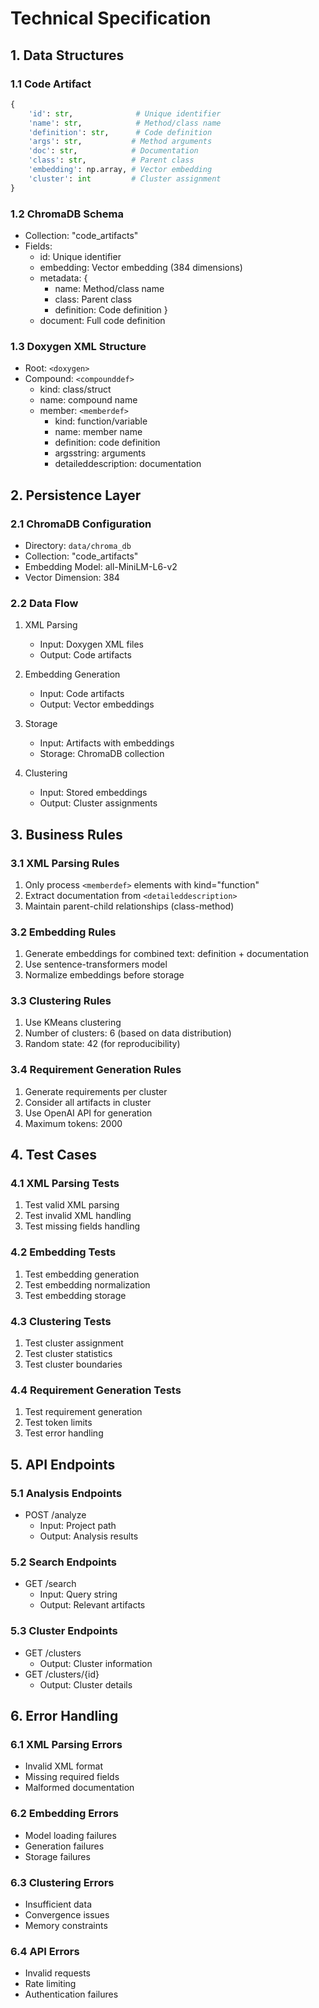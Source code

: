 # Technical Specification

## 1. Data Structures

### 1.1 Code Artifact
```python
{
    'id': str,              # Unique identifier
    'name': str,            # Method/class name
    'definition': str,      # Code definition
    'args': str,           # Method arguments
    'doc': str,            # Documentation
    'class': str,          # Parent class
    'embedding': np.array, # Vector embedding
    'cluster': int         # Cluster assignment
}
```

### 1.2 ChromaDB Schema
- Collection: "code_artifacts"
- Fields:
  - id: Unique identifier
  - embedding: Vector embedding (384 dimensions)
  - metadata: {
    - name: Method/class name
    - class: Parent class
    - definition: Code definition
  }
  - document: Full code definition

### 1.3 Doxygen XML Structure
- Root: `<doxygen>`
- Compound: `<compounddef>`
  - kind: class/struct
  - name: compound name
  - member: `<memberdef>`
    - kind: function/variable
    - name: member name
    - definition: code definition
    - argsstring: arguments
    - detaileddescription: documentation

## 2. Persistence Layer

### 2.1 ChromaDB Configuration
- Directory: `data/chroma_db`
- Collection: "code_artifacts"
- Embedding Model: all-MiniLM-L6-v2
- Vector Dimension: 384

### 2.2 Data Flow
1. XML Parsing
   - Input: Doxygen XML files
   - Output: Code artifacts

2. Embedding Generation
   - Input: Code artifacts
   - Output: Vector embeddings

3. Storage
   - Input: Artifacts with embeddings
   - Storage: ChromaDB collection

4. Clustering
   - Input: Stored embeddings
   - Output: Cluster assignments

## 3. Business Rules

### 3.1 XML Parsing Rules
1. Only process `<memberdef>` elements with kind="function"
2. Extract documentation from `<detaileddescription>`
3. Maintain parent-child relationships (class-method)

### 3.2 Embedding Rules
1. Generate embeddings for combined text: definition + documentation
2. Use sentence-transformers model
3. Normalize embeddings before storage

### 3.3 Clustering Rules
1. Use KMeans clustering
2. Number of clusters: 6 (based on data distribution)
3. Random state: 42 (for reproducibility)

### 3.4 Requirement Generation Rules
1. Generate requirements per cluster
2. Consider all artifacts in cluster
3. Use OpenAI API for generation
4. Maximum tokens: 2000

## 4. Test Cases

### 4.1 XML Parsing Tests
1. Test valid XML parsing
2. Test invalid XML handling
3. Test missing fields handling

### 4.2 Embedding Tests
1. Test embedding generation
2. Test embedding normalization
3. Test embedding storage

### 4.3 Clustering Tests
1. Test cluster assignment
2. Test cluster statistics
3. Test cluster boundaries

### 4.4 Requirement Generation Tests
1. Test requirement generation
2. Test token limits
3. Test error handling

## 5. API Endpoints

### 5.1 Analysis Endpoints
- POST /analyze
  - Input: Project path
  - Output: Analysis results

### 5.2 Search Endpoints
- GET /search
  - Input: Query string
  - Output: Relevant artifacts

### 5.3 Cluster Endpoints
- GET /clusters
  - Output: Cluster information
- GET /clusters/{id}
  - Output: Cluster details

## 6. Error Handling

### 6.1 XML Parsing Errors
- Invalid XML format
- Missing required fields
- Malformed documentation

### 6.2 Embedding Errors
- Model loading failures
- Generation failures
- Storage failures

### 6.3 Clustering Errors
- Insufficient data
- Convergence issues
- Memory constraints

### 6.4 API Errors
- Invalid requests
- Rate limiting
- Authentication failures 